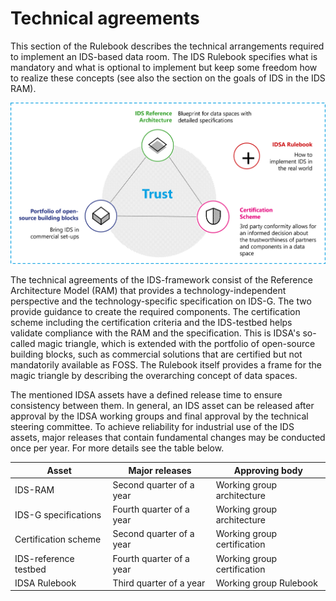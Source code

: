 # Technical agreements

This section of the Rulebook describes the technical arrangements
required to implement an IDS-based data room. The IDS Rulebook specifies
what is mandatory and what is optional to implement but keep some
freedom how to realize these concepts (see also the section on the goals
of IDS in the IDS RAM).

![IDSA Magic Triangle](../media/IDSAMagicTriangle.png)

The technical agreements of the
IDS-framework consist of the Reference Architecture Model (RAM) that
provides a technology-independent perspective and the
technology-specific specification on IDS-G. The two provide guidance to
create the required components. The certification scheme including the
certification criteria and the IDS-testbed helps validate compliance
with the RAM and the specification. This is IDSA's so-called magic
triangle, which is extended with the portfolio of open-source building
blocks, such as commercial solutions that are certified but not
mandatorily available as FOSS. The Rulebook itself provides a frame for
the magic triangle by describing the overarching concept of data spaces.

The mentioned IDSA assets have a defined release time to ensure
consistency between them. In general, an IDS asset can be released after
approval by the IDSA working groups and final approval by the technical
steering committee. To achieve reliability for industrial use of the IDS
assets, major releases that contain fundamental changes may be conducted
once per year. For more details see the table below.

| Asset | Major releases | Approving body |
| ----------------------- | ----------------------- | ----------------------- |
| IDS-RAM  | Second quarter of a year |    Working group architecture |
| IDS-G specifications  |  Fourth quarter of a year |    Working group architecture |
| Certification scheme  |  Second quarter of a year |    Working group certification |
| IDS-reference testbed  | Fourth quarter of a year |     Working group certification |
| IDSA Rulebook |  Third quarter of a year | Working group Rulebook |